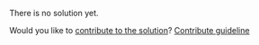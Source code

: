 
There is no solution yet.

Would you like to [contribute to the solution](https://github.com/BFEdev/BFE.dev-solutions/blob/main/question/how-to-turn-html-web-page-into-images_en.md)? [Contribute guideline](https://github.com/BFEdev/BFE.dev-solutions#how-to-contribute)
